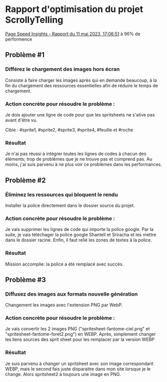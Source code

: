 # Rapport d'optimisation du projet ScrollyTelling

[Page Speed Insights - Rapport du 11 mai 2023, 17:06:51](https://pagespeed.web.dev/analysis/https-yourantidote-github-io-Haddad-Antoine-scrollytelling/l56zlqbd7j?form_factor=desktop) à 96% de performence

## Problème #1
### Différez le chargement des images hors écran
Consiste à faire charger les images après qui en demande beaucoup, à la fin du chargement des ressources essentielles afin de réduire le temps de chargement.
### Action concrète pour résoudre le problème :
Je dois ajouter une ligne de code pour que les spritsheets ne s'ative pas avant d'être vu. 

Cible : #sprite1, #sprite2, #sprite3, #sprite4, #feuille et #roche

### Résultat
Je n'ai pas réussi à intégrer toutes les lignes de codes à chacun des éléments; trop de problèmes que je ne trouve pas et comprend pas. Au moins, j'ai suis parvenu à ne plus voir ce problèmes dans les performances.

## Problème #2
### Éliminez les ressources qui bloquent le rendu
Installer la police directement dans le dossier source du projet.
### Action concrète pour résoudre le problème :
Je vais supprimer les lignes de code qui importe la police google. Par la suite, je vais téléchager la police google Shantell et Sriracha et les mettre dans le dossier racine. Enfin, il faut relié les zones de textes à la police. 

### Résultat
Mission accomplie: la police a été remplacé avec succès.

## Problème #3
### Diffusez des images aux formats nouvelle génération
Changement les images avec l'extension PNG par WebP.
### Action concrète pour résoudre le problème :
Je vais convertir les 2 images PNG ("spritesheet-fantome-ciel.png" et "spritesheet-fantome-foret2.png") en WEBP. Après, simplement changer les liens sources des sprit sheet pour les remplacer par la version WEBP

### Résultat 

Je suis parvenu à changer un spritsheet avec son image correspondant WEBP, mais le second fais juste disparaitre dans mon site lorsque je le change. Alors spritsheet2 à toujours une image en PNG.

